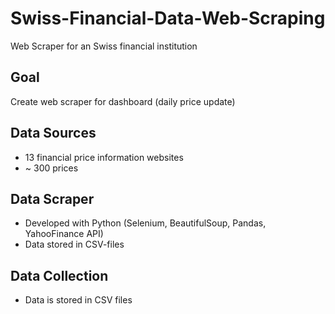 # Swiss-Financial-Data-Web-Scraping

Web Scraper for an Swiss financial institution

## Goal
Create web scraper for dashboard (daily price update)

## Data Sources
- 13 financial price information websites
- ~ 300 prices

## Data Scraper
- Developed with Python (Selenium, BeautifulSoup, Pandas, YahooFinance API)
- Data stored in CSV-files

## Data Collection
- Data is stored in CSV files


